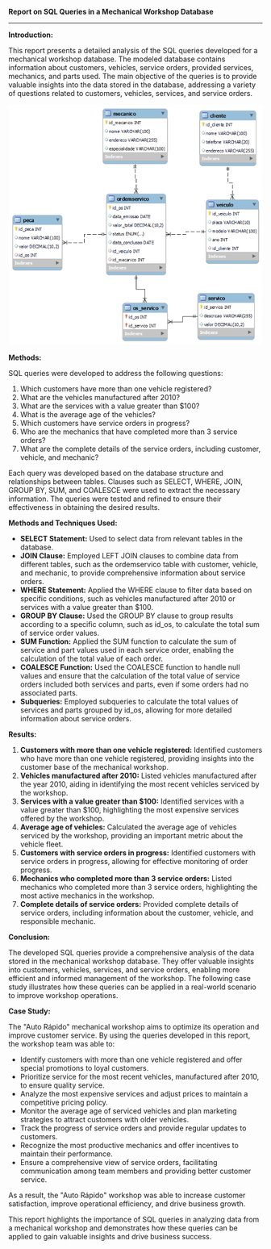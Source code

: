 **Report on SQL Queries in a Mechanical Workshop Database**

---

**Introduction:**

This report presents a detailed analysis of the SQL queries developed for a mechanical workshop database. The modeled database contains information about customers, vehicles, service orders, provided services, mechanics, and parts used. The main objective of the queries is to provide valuable insights into the data stored in the database, addressing a variety of questions related to customers, vehicles, services, and service orders.

![photo](/mechanicalworkshopdb.png)

**Methods:**

SQL queries were developed to address the following questions:

1. Which customers have more than one vehicle registered?
2. What are the vehicles manufactured after 2010?
3. What are the services with a value greater than $100?
4. What is the average age of the vehicles?
5. Which customers have service orders in progress?
6. Who are the mechanics that have completed more than 3 service orders?
7. What are the complete details of the service orders, including customer, vehicle, and mechanic?

Each query was developed based on the database structure and relationships between tables. Clauses such as SELECT, WHERE, JOIN, GROUP BY, SUM, and COALESCE were used to extract the necessary information. The queries were tested and refined to ensure their effectiveness in obtaining the desired results.

**Methods and Techniques Used:**

- **SELECT Statement:** Used to select data from relevant tables in the database.
- **JOIN Clause:** Employed LEFT JOIN clauses to combine data from different tables, such as the ordemservico table with customer, vehicle, and mechanic, to provide comprehensive information about service orders.
- **WHERE Statement:** Applied the WHERE clause to filter data based on specific conditions, such as vehicles manufactured after 2010 or services with a value greater than $100.
- **GROUP BY Clause:** Used the GROUP BY clause to group results according to a specific column, such as id_os, to calculate the total sum of service order values.
- **SUM Function:** Applied the SUM function to calculate the sum of service and part values used in each service order, enabling the calculation of the total value of each order.
- **COALESCE Function:** Used the COALESCE function to handle null values and ensure that the calculation of the total value of service orders included both services and parts, even if some orders had no associated parts.
- **Subqueries:** Employed subqueries to calculate the total values of services and parts grouped by id_os, allowing for more detailed information about service orders.

**Results:**

1. **Customers with more than one vehicle registered:** Identified customers who have more than one vehicle registered, providing insights into the customer base of the mechanical workshop.
2. **Vehicles manufactured after 2010:** Listed vehicles manufactured after the year 2010, aiding in identifying the most recent vehicles serviced by the workshop.
3. **Services with a value greater than $100:** Identified services with a value greater than $100, highlighting the most expensive services offered by the workshop.
4. **Average age of vehicles:** Calculated the average age of vehicles serviced by the workshop, providing an important metric about the vehicle fleet.
5. **Customers with service orders in progress:** Identified customers with service orders in progress, allowing for effective monitoring of order progress.
6. **Mechanics who completed more than 3 service orders:** Listed mechanics who completed more than 3 service orders, highlighting the most active mechanics in the workshop.
7. **Complete details of service orders:** Provided complete details of service orders, including information about the customer, vehicle, and responsible mechanic.

**Conclusion:**

The developed SQL queries provide a comprehensive analysis of the data stored in the mechanical workshop database. They offer valuable insights into customers, vehicles, services, and service orders, enabling more efficient and informed management of the workshop. The following case study illustrates how these queries can be applied in a real-world scenario to improve workshop operations.

**Case Study:**

The "Auto Rápido" mechanical workshop aims to optimize its operation and improve customer service. By using the queries developed in this report, the workshop team was able to:

- Identify customers with more than one vehicle registered and offer special promotions to loyal customers.
- Prioritize service for the most recent vehicles, manufactured after 2010, to ensure quality service.
- Analyze the most expensive services and adjust prices to maintain a competitive pricing policy.
- Monitor the average age of serviced vehicles and plan marketing strategies to attract customers with older vehicles.
- Track the progress of service orders and provide regular updates to customers.
- Recognize the most productive mechanics and offer incentives to maintain their performance.
- Ensure a comprehensive view of service orders, facilitating communication among team members and providing better customer service.

As a result, the "Auto Rápido" workshop was able to increase customer satisfaction, improve operational efficiency, and drive business growth.

This report highlights the importance of SQL queries in analyzing data from a mechanical workshop and demonstrates how these queries can be applied to gain valuable insights and drive business success.





